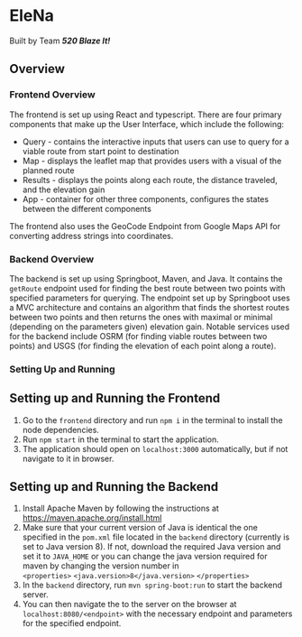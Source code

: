 # EleNa

Built by Team ***520 Blaze It!***

## Overview

### Frontend Overview

The frontend is set up using React and typescript. There are four primary components that make up the User Interface, which include the following:

- Query - contains the interactive inputs that users can use to query for a viable route from start point to destination
- Map - displays the leaflet map that provides users with a visual of the planned route
- Results - displays the points along each route, the distance traveled, and the elevation gain
- App - container for other three components, configures the states between the different components

The frontend also uses the GeoCode Endpoint from Google Maps API for converting address strings into coordinates.

### Backend Overview

The backend is set up using Springboot, Maven, and Java. It contains the `getRoute` endpoint used for finding the best route between two points with specified parameters for querying. The endpoint set up by Springboot uses a MVC architecture and contains an algorithm that finds the shortest routes between two points and then returns the ones with maximal or minimal (depending on the parameters given) elevation gain. Notable services used for the backend include OSRM (for finding viable routes between two points) and USGS (for finding the elevation of each point along a route).

### Setting Up and Running

## Setting up and Running the Frontend

1. Go to the `frontend` directory and run `npm i` in the terminal to install the node dependencies.
2. Run `npm start` in the terminal to start the application.
3. The application should open on `localhost:3000` automatically, but if not navigate to it in browser.

## Setting up and Running the Backend

1. Install Apache Maven by following the instructions at <https://maven.apache.org/install.html>
2. Make sure that your current version of Java is identical the one specified in the `pom.xml` file located in the `backend` directory (currently is set to Java version 8). If not, download the required Java version and set it to `JAVA_HOME` or you can change the java version required for maven by changing the version number in  
`<properties>`
    `<java.version>8</java.version>`
`</properties>`
3. In the `backend` directory, run `mvn spring-boot:run` to start the backend server.
4. You can then navigate the to the server on the browser at `localhost:8080/<endpoint>` with the necessary endpoint and parameters for the specified endpoint.
